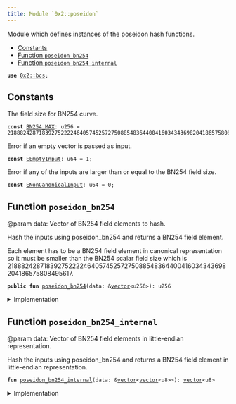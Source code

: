 ```yaml
---
title: Module `0x2::poseidon`
---
```


Module which defines instances of the poseidon hash functions.


-  [Constants](#@Constants_0)
-  [Function `poseidon_bn254`](#0x2_poseidon_poseidon_bn254)
-  [Function `poseidon_bn254_internal`](#0x2_poseidon_poseidon_bn254_internal)


<pre><code><b>use</b> <a href="bcs.md#0x2_bcs">0x2::bcs</a>;
</code></pre>



<a name="@Constants_0"></a>

## Constants


<a name="0x2_poseidon_BN254_MAX"></a>

The field size for BN254 curve.


<pre><code><b>const</b> <a href="poseidon.md#0x2_poseidon_BN254_MAX">BN254_MAX</a>: u256 = 21888242871839275222246405745257275088548364400416034343698204186575808495617;
</code></pre>



<a name="0x2_poseidon_EEmptyInput"></a>

Error if an empty vector is passed as input.


<pre><code><b>const</b> <a href="poseidon.md#0x2_poseidon_EEmptyInput">EEmptyInput</a>: u64 = 1;
</code></pre>



<a name="0x2_poseidon_ENonCanonicalInput"></a>

Error if any of the inputs are larger than or equal to the BN254 field size.


<pre><code><b>const</b> <a href="poseidon.md#0x2_poseidon_ENonCanonicalInput">ENonCanonicalInput</a>: u64 = 0;
</code></pre>



<a name="0x2_poseidon_poseidon_bn254"></a>

## Function `poseidon_bn254`

@param data: Vector of BN254 field elements to hash.

Hash the inputs using poseidon_bn254 and returns a BN254 field element.

Each element has to be a BN254 field element in canonical representation so it must be smaller than the BN254
scalar field size which is 21888242871839275222246405745257275088548364400416034343698204186575808495617.


<pre><code><b>public</b> <b>fun</b> <a href="poseidon.md#0x2_poseidon_poseidon_bn254">poseidon_bn254</a>(data: &<a href="../move-stdlib/vector.md#0x1_vector">vector</a>&lt;u256&gt;): u256
</code></pre>



<details>
<summary>Implementation</summary>


<pre><code><b>public</b> <b>fun</b> <a href="poseidon.md#0x2_poseidon_poseidon_bn254">poseidon_bn254</a>(data: &<a href="../move-stdlib/vector.md#0x1_vector">vector</a>&lt;u256&gt;): u256 {
    <b>let</b> (<b>mut</b> i, <b>mut</b> b, l) = (0, <a href="../move-stdlib/vector.md#0x1_vector">vector</a>[], data.length());
    <b>assert</b>!(l &gt; 0, <a href="poseidon.md#0x2_poseidon_EEmptyInput">EEmptyInput</a>);
    <b>while</b> (i &lt; l) {
        <b>let</b> field_element = &data[i];
        <b>assert</b>!(*field_element &lt; <a href="poseidon.md#0x2_poseidon_BN254_MAX">BN254_MAX</a>, <a href="poseidon.md#0x2_poseidon_ENonCanonicalInput">ENonCanonicalInput</a>);
        b.push_back(<a href="../move-stdlib/bcs.md#0x1_bcs_to_bytes">bcs::to_bytes</a>(&data[i]));
        i = i + 1;
    };
    <b>let</b> binary_output = <a href="poseidon.md#0x2_poseidon_poseidon_bn254_internal">poseidon_bn254_internal</a>(&b);
    bcs::new(binary_output).peel_u256()
}
</code></pre>



</details>

<a name="0x2_poseidon_poseidon_bn254_internal"></a>

## Function `poseidon_bn254_internal`

@param data: Vector of BN254 field elements in little-endian representation.

Hash the inputs using poseidon_bn254 and returns a BN254 field element in little-endian representation.


<pre><code><b>fun</b> <a href="poseidon.md#0x2_poseidon_poseidon_bn254_internal">poseidon_bn254_internal</a>(data: &<a href="../move-stdlib/vector.md#0x1_vector">vector</a>&lt;<a href="../move-stdlib/vector.md#0x1_vector">vector</a>&lt;u8&gt;&gt;): <a href="../move-stdlib/vector.md#0x1_vector">vector</a>&lt;u8&gt;
</code></pre>



<details>
<summary>Implementation</summary>


<pre><code><b>native</b> <b>fun</b> <a href="poseidon.md#0x2_poseidon_poseidon_bn254_internal">poseidon_bn254_internal</a>(data: &<a href="../move-stdlib/vector.md#0x1_vector">vector</a>&lt;<a href="../move-stdlib/vector.md#0x1_vector">vector</a>&lt;u8&gt;&gt;): <a href="../move-stdlib/vector.md#0x1_vector">vector</a>&lt;u8&gt;;
</code></pre>



</details>
